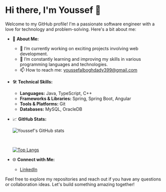# Hi there, I'm Youssef 👋

Welcome to my GitHub profile! I'm a passionate software engineer with a love for technology and problem-solving. Here's a bit about me:

- 🌟 **About Me:**
  - 🔭 I’m currently working on exciting projects involving web development.
  - 🌱 I’m constantly learning and improving my skills in various programming languages and technologies.
  - 📫 How to reach me: youssefalboghdady399@gmail.com


- 🛠 **Technical Skills:**
  - **Languages:** Java, TypeScript, C++
  - **Frameworks & Libraries:** Spring, Spring Boot, Angular
  - **Tools & Platforms:** Git
  - **Databases:** MySQL, OracleDB

- 📈 **GitHub Stats:**
  
  ![Youssef's GitHub stats](https://github-readme-stats.vercel.app/api?username=engJoe99&show_icons=true&theme=radical)

  
  &nbsp;

  
  [![Top Langs](https://github-readme-stats.vercel.app/api/top-langs/?username=engJoe99&layout=compact&theme=radical)](https://github.com/anuraghazra/github-readme-stats)


- 🌐 **Connect with Me:**
  - [LinkedIn](https://www.linkedin.com/in/engJoe99/)


Feel free to explore my repositories and reach out if you have any questions or collaboration ideas. Let's build something amazing together!

```` ▋
